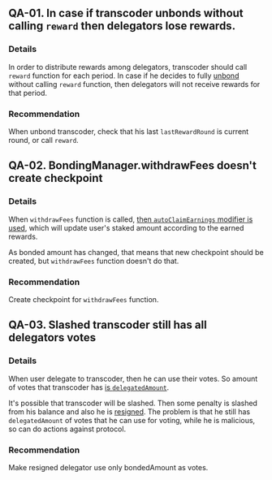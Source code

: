 ## QA-01. In case if transcoder unbonds without calling `reward` then delegators lose rewards.

### Details
In order to distribute rewards among delegators, transcoder should call `reward` function for each period.
In case if he decides to fully [unbond](https://github.com/code-423n4/2023-08-livepeer/blob/main/contracts/bonding/BondingManager.sol#L745) without calling `reward` function, then delegators will not receive rewards for that period.

### Recommendation
When unbond transcoder, check that his last `lastRewardRound` is current round, or call `reward`.

## QA-02. BondingManager.withdrawFees doesn't create checkpoint
### Details
When `withdrawFees` function is called, [then `autoClaimEarnings` modifier is used](https://github.com/code-423n4/2023-08-livepeer/blob/main/contracts/bonding/BondingManager.sol#L277C9-L277C26), which will update user's staked amount according to the earned rewards. 

As bonded amount has changed, that means that new checkpoint should be created, but `withdrawFees` function doesn't do that.
### Recommendation
Create checkpoint for `withdrawFees` function.

## QA-03. Slashed transcoder still has all delegators votes
### Details
When user delegate to transcoder, then he can use their votes. So amount of votes that transcoder has [is `delegatedAmount`](https://github.com/code-423n4/2023-08-livepeer/blob/main/contracts/bonding/BondingVotes.sol#L377).

It's possible that transcoder will be slashed. Then some penalty is slashed from his balance and also he is [resigned](https://github.com/code-423n4/2023-08-livepeer/blob/main/contracts/bonding/BondingManager.sol#L407). The problem is that he still has `delegatedAmount` of votes that he can use for voting, while he is malicious, so  can do actions against protocol.
### Recommendation
Make resigned delegator use only bondedAmount as votes.